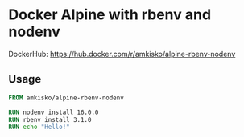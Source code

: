 # Docker Alpine with rbenv and nodenv

DockerHub: https://hub.docker.com/r/amkisko/alpine-rbenv-nodenv

## Usage

```dockerfile
FROM amkisko/alpine-rbenv-nodenv

RUN nodenv install 16.0.0
RUN rbenv install 3.1.0 
RUN echo "Hello!"
```
